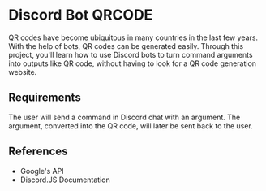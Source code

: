 # Discord Bot QRCODE
QR codes have become ubiquitous in many countries in the last few years. With the help of bots, QR codes can be generated easily. Through this project, you'll learn how to use Discord bots to turn command arguments into outputs like QR code, without having to look for a QR code generation website.

<h2>Requirements</h2>
The user will send a command in Discord chat with an argument. The argument, converted into the QR code, will later be sent back to the user.

<h2>References</h2>
<ul>
<li>Google's API</li>
<li>Discord.JS Documentation</li>
</ul>

